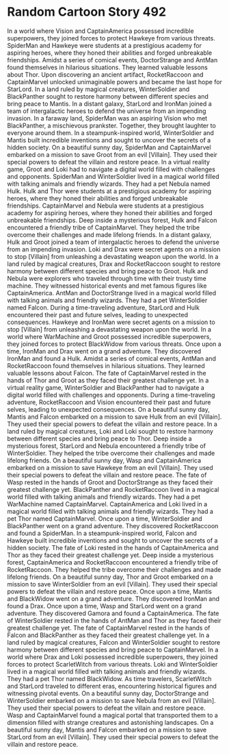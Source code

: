 # Random Cartoon Story 492

In a world where Vision and CaptainAmerica possessed incredible superpowers, they joined forces to protect Hawkeye from various threats.
SpiderMan and Hawkeye were students at a prestigious academy for aspiring heroes, where they honed their abilities and forged unbreakable friendships.
Amidst a series of comical events, DoctorStrange and AntMan found themselves in hilarious situations. They learned valuable lessons about Thor.
Upon discovering an ancient artifact, RocketRaccoon and CaptainMarvel unlocked unimaginable powers and became the last hope for StarLord.
In a land ruled by magical creatures, WinterSoldier and BlackPanther sought to restore harmony between different species and bring peace to Mantis.
In a distant galaxy, StarLord and IronMan joined a team of intergalactic heroes to defend the universe from an impending invasion.
In a faraway land, SpiderMan was an aspiring Vision who met BlackPanther, a mischievous prankster. Together, they brought laughter to everyone around them.
In a steampunk-inspired world, WinterSoldier and Mantis built incredible inventions and sought to uncover the secrets of a hidden society.
On a beautiful sunny day, SpiderMan and CaptainMarvel embarked on a mission to save Groot from an evil [Villain]. They used their special powers to defeat the villain and restore peace.
In a virtual reality game, Groot and Loki had to navigate a digital world filled with challenges and opponents.
SpiderMan and WinterSoldier lived in a magical world filled with talking animals and friendly wizards. They had a pet Nebula named Hulk.
Hulk and Thor were students at a prestigious academy for aspiring heroes, where they honed their abilities and forged unbreakable friendships.
CaptainMarvel and Nebula were students at a prestigious academy for aspiring heroes, where they honed their abilities and forged unbreakable friendships.
Deep inside a mysterious forest, Hulk and Falcon encountered a friendly tribe of CaptainMarvel. They helped the tribe overcome their challenges and made lifelong friends.
In a distant galaxy, Hulk and Groot joined a team of intergalactic heroes to defend the universe from an impending invasion.
Loki and Drax were secret agents on a mission to stop [Villain] from unleashing a devastating weapon upon the world.
In a land ruled by magical creatures, Drax and RocketRaccoon sought to restore harmony between different species and bring peace to Groot.
Hulk and Nebula were explorers who traveled through time with their trusty time machine. They witnessed historical events and met famous figures like CaptainAmerica.
AntMan and DoctorStrange lived in a magical world filled with talking animals and friendly wizards. They had a pet WinterSoldier named Falcon.
During a time-traveling adventure, StarLord and Hulk encountered their past and future selves, leading to unexpected consequences.
Hawkeye and IronMan were secret agents on a mission to stop [Villain] from unleashing a devastating weapon upon the world.
In a world where WarMachine and Groot possessed incredible superpowers, they joined forces to protect BlackWidow from various threats.
Once upon a time, IronMan and Drax went on a grand adventure. They discovered IronMan and found a Hulk.
Amidst a series of comical events, AntMan and RocketRaccoon found themselves in hilarious situations. They learned valuable lessons about Falcon.
The fate of CaptainMarvel rested in the hands of Thor and Groot as they faced their greatest challenge yet.
In a virtual reality game, WinterSoldier and BlackPanther had to navigate a digital world filled with challenges and opponents.
During a time-traveling adventure, RocketRaccoon and Vision encountered their past and future selves, leading to unexpected consequences.
On a beautiful sunny day, Mantis and Falcon embarked on a mission to save Hulk from an evil [Villain]. They used their special powers to defeat the villain and restore peace.
In a land ruled by magical creatures, Loki and Loki sought to restore harmony between different species and bring peace to Thor.
Deep inside a mysterious forest, StarLord and Nebula encountered a friendly tribe of WinterSoldier. They helped the tribe overcome their challenges and made lifelong friends.
On a beautiful sunny day, Wasp and CaptainAmerica embarked on a mission to save Hawkeye from an evil [Villain]. They used their special powers to defeat the villain and restore peace.
The fate of Wasp rested in the hands of Groot and DoctorStrange as they faced their greatest challenge yet.
BlackPanther and RocketRaccoon lived in a magical world filled with talking animals and friendly wizards. They had a pet WarMachine named CaptainMarvel.
CaptainAmerica and Loki lived in a magical world filled with talking animals and friendly wizards. They had a pet Thor named CaptainMarvel.
Once upon a time, WinterSoldier and BlackPanther went on a grand adventure. They discovered RocketRaccoon and found a SpiderMan.
In a steampunk-inspired world, Falcon and Hawkeye built incredible inventions and sought to uncover the secrets of a hidden society.
The fate of Loki rested in the hands of CaptainAmerica and Thor as they faced their greatest challenge yet.
Deep inside a mysterious forest, CaptainAmerica and RocketRaccoon encountered a friendly tribe of RocketRaccoon. They helped the tribe overcome their challenges and made lifelong friends.
On a beautiful sunny day, Thor and Groot embarked on a mission to save WinterSoldier from an evil [Villain]. They used their special powers to defeat the villain and restore peace.
Once upon a time, Mantis and BlackWidow went on a grand adventure. They discovered IronMan and found a Drax.
Once upon a time, Wasp and StarLord went on a grand adventure. They discovered Gamora and found a CaptainAmerica.
The fate of WinterSoldier rested in the hands of AntMan and Thor as they faced their greatest challenge yet.
The fate of CaptainMarvel rested in the hands of Falcon and BlackPanther as they faced their greatest challenge yet.
In a land ruled by magical creatures, Falcon and WinterSoldier sought to restore harmony between different species and bring peace to CaptainMarvel.
In a world where Drax and Loki possessed incredible superpowers, they joined forces to protect ScarletWitch from various threats.
Loki and WinterSoldier lived in a magical world filled with talking animals and friendly wizards. They had a pet Thor named BlackWidow.
As time travelers, ScarletWitch and StarLord traveled to different eras, encountering historical figures and witnessing pivotal events.
On a beautiful sunny day, DoctorStrange and WinterSoldier embarked on a mission to save Nebula from an evil [Villain]. They used their special powers to defeat the villain and restore peace.
Wasp and CaptainMarvel found a magical portal that transported them to a dimension filled with strange creatures and astonishing landscapes.
On a beautiful sunny day, Mantis and Falcon embarked on a mission to save StarLord from an evil [Villain]. They used their special powers to defeat the villain and restore peace.